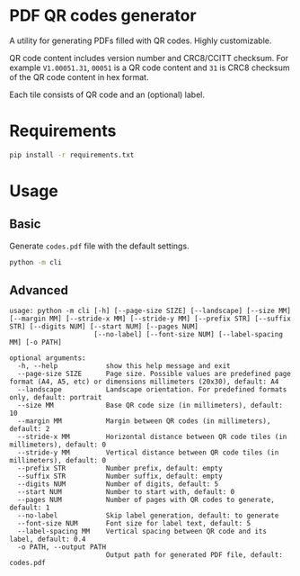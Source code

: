 PDF QR codes generator
=====

A utility for generating PDFs filled with QR codes. Highly customizable.

QR code content includes version number and CRC8/CCITT checksum. For example `V1.00051.31`, `00051` is a QR code content and `31` is CRC8 checksum of the QR code content in hex format.

Each tile consists of QR code and an (optional) label.

# Requirements

```sh
pip install -r requirements.txt
```

# Usage

## Basic

Generate `codes.pdf` file with the default settings.

```sh
python -m cli
```

## Advanced

```
usage: python -m cli [-h] [--page-size SIZE] [--landscape] [--size MM] [--margin MM] [--stride-x MM] [--stride-y MM] [--prefix STR] [--suffix STR] [--digits NUM] [--start NUM] [--pages NUM]
                     [--no-label] [--font-size NUM] [--label-spacing MM] [-o PATH]

optional arguments:
  -h, --help            show this help message and exit
  --page-size SIZE      Page size. Possible values are predefined page format (A4, A5, etc) or dimensions millimeters (20x30), default: A4
  --landscape           Landscape orientation. For predefined formats only, default: portrait
  --size MM             Base QR code size (in millimeters), default: 10
  --margin MM           Margin between QR codes (in millimeters), default: 2
  --stride-x MM         Horizontal distance between QR code tiles (in millimeters), default: 0
  --stride-y MM         Vertical distance between QR code tiles (in millimeters), default: 0
  --prefix STR          Number prefix, default: empty
  --suffix STR          Number suffix, default: empty
  --digits NUM          Number of digits, default: 5
  --start NUM           Number to start with, default: 0
  --pages NUM           Number of pages with QR codes to generate, default: 1
  --no-label            Skip label generation, default: to generate
  --font-size NUM       Font size for label text, default: 5
  --label-spacing MM    Vertical spacing between QR code and its label, default: 0.4
  -o PATH, --output PATH
                        Output path for generated PDF file, default: codes.pdf
```
